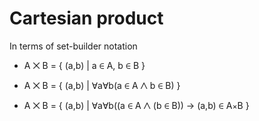 # Cartesian product

In terms of set-builder notation
- A ⨉ B = { (a,b) | a ∈ A, b ∈ B }


- A ⨉ B = { (a,b) | ∀a∀b(a ∈ A ⋀ b ∈ B) }
- A ⨉ B = { (a,b) | ∀a∀b((a ∈ A ⋀ (b ∈ B)) -> (a,b) ∈ A⨯B }
